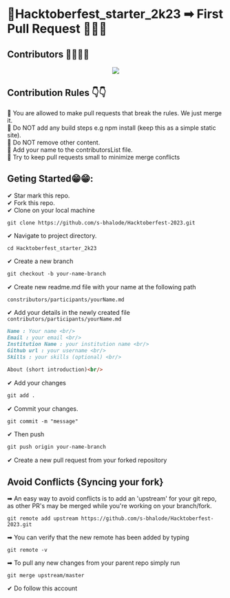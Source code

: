# 🎃Hacktoberfest_starter_2k23 ➡ First Pull Request 🌟🌟🌟

## Contributors 👩‍💻👨‍💻
<div align="center">
  <a href="https://github.com/s-bhalode/Hacktoberfest-2023/graphs/contributors">
    <img src="https://contrib.rocks/image?repo=s-bhalode/Hacktoberfest-2023" />
  </a>
</div>

## Contribution Rules 👇👇
🛑 You are allowed to make pull requests that break the rules. We just merge it.<br/>
🛑 Do NOT add any build steps e.g npm install (keep this as a simple static site).<br/>
🛑 Do NOT remove other content.<br/>
🛑 Add your name to the contributorsList file.<br/>
🛑 Try to keep pull requests small to minimize merge conflicts<br/>

## Geting Started😁😁:
✔ Star mark this repo.<br/>
✔ Fork this repo.<br/>
✔ Clone on your local machine<br/>
```terminal
git clone https://github.com/s-bhalode/Hacktoberfest-2023.git
```
✔ Navigate to project directory.
```terminal
cd Hacktoberfest_starter_2k23
```
✔ Create a new branch 
```markdown
git checkout -b your-name-branch
```
✔ Create new readme.md file with your name at the following path
```markdown
constributors/participants/yourName.md
```
✔ Add your details in the newly created file `contributors/participants/yourName.md`
```markdown
Name : Your name <br/>
Email : your email <br/>
Institution Name : your institution name <br/>
Github url : your username <br/>
Skills : your skills (optional) <br/>

About (short introduction)<br/>
```

✔ Add your changes
```markdown
git add .
```
✔ Commit your changes.
```markdown
git commit -m "message"
```
✔ Then push 
```markdown
git push origin your-name-branch
```

✔ Create a new pull request from your forked repository<br/>


## Avoid Conflicts {Syncing your fork}

➡ An easy way to avoid conflicts is to add an 'upstream' for your git repo, as other PR's may be merged while you're working on your branch/fork.   
```terminal
git remote add upstream https://github.com/s-bhalode/Hacktoberfest-2023.git
```

➡ You can verify that the new remote has been added by typing
```terminal
git remote -v
```
➡ To pull any new changes from your parent repo simply run
```terminal
git merge upstream/master
```

✔ Do follow this account <br/>

